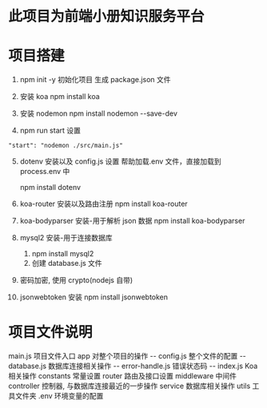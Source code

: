 # 此项目为前端小册知识服务平台

# 项目搭建

1. npm init -y
   初始化项目
   生成 package.json 文件

2. 安装 koa
   npm install koa

3. 安装 nodemon
   npm install nodemon --save-dev

4. npm run start 设置

```
"start": "nodemon ./src/main.js"
```

5. dotenv 安装以及 config.js 设置
   帮助加载.env 文件，直接加载到 process.env 中

   npm install dotenv

6. koa-router 安装以及路由注册
   npm install koa-router

7. koa-bodyparser 安装-用于解析 json 数据
   npm install koa-bodyparser

8. mysql2 安装-用于连接数据库
   1. npm install mysql2
   2. 创建 database.js 文件
9. 密码加密, 使用 crypto(nodejs 自带)

10. jsonwebtoken 安装
    npm install jsonwebtoken

# 项目文件说明

main.js 项目文件入口
app 对整个项目的操作
-- config.js 整个文件的配置
-- database.js 数据库连接相关操作
-- error-handle.js 错误状态码
-- index.js Koa 相关操作
constants 常量设置
router 路由及接口设置
middleware 中间件
controller 控制器, 与数据库连接最近的一步操作
service 数据库相关操作
utils 工具文件夹
.env 环境变量的配置
